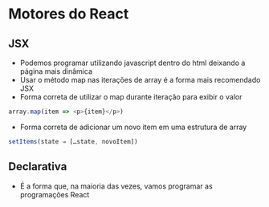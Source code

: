 # Motores do React

## JSX

- Podemos programar utilizando javascript dentro do html deixando a página mais dinâmica
- Usar o método map nas iterações de array é a forma mais recomendado JSX
- Forma correta de utilizar o map durante iteração para exibir o valor 

```javascript
array.map(item => <p>{item}</p>)
```

- Forma correta de adicionar um novo item em uma estrutura de array

```javascript
setItems(state ⇒ […state, novoItem])
```

## Declarativa

- É a forma que, na maioria das vezes, vamos programar as programações React